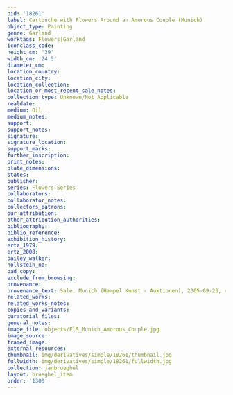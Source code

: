 ```yaml
---
pid: '18261'
label: Cartouche with Flowers Around an Amorous Couple (Munich)
object_type: Painting
genre: Garland
worktags: Flowers|Garland
iconclass_code:
height_cm: '39'
width_cm: '24.5'
diameter_cm:
location_country:
location_city:
location_collection:
location_or_most_recent_sale_notes:
collection_type: Unknown/Not Applicable
realdate:
medium: Oil
medium_notes:
support:
support_notes:
signature:
signature_location:
support_marks:
further_inscription:
print_notes:
plate_dimensions:
states:
publisher:
series: Flowers Series
collaborators:
collaborator_notes:
collectors_patrons:
our_attribution:
other_attribution_authorities:
bibliography:
biblio_reference:
exhibition_history:
ertz_1979:
ertz_2008:
bailey_walker:
hollstein_no:
bad_copy:
exclude_from_browsing:
provenance:
provenance_text: Sale, Munich (Hampel Kunst - Auktionen), 2005-09-23, nr. 174
related_works:
related_works_notes:
copies_and_variants:
curatorial_files:
general_notes:
image_file: objects/FlS_Munich_Amorous_Couple.jpg
image_source:
framed_image:
external_resources:
thumbnail: img/derivatives/simple/18261/thumbnail.jpg
fullwidth: img/derivatives/simple/18261/fullwidth.jpg
collection: janbrueghel
layout: brueghel_item
order: '1300'
---
```

